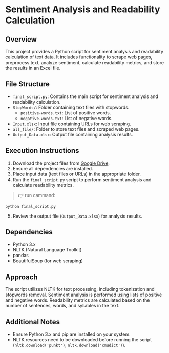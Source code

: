 # Sentiment Analysis and Readability Calculation

## Overview
This project provides a Python script for sentiment analysis and readability calculation of text data. It includes functionality to scrape web pages, preprocess text, analyze sentiment, calculate readability metrics, and store the results in an Excel file.

## File Structure
- `final_script.py`: Contains the main script for sentiment analysis and readability calculation.
- `StopWords/`: Folder containing text files with stopwords.
    - `positive-words.txt`: List of positive words.
    - `negative-words.txt`: List of negative words.
- `Input.xlsx`: Input file containing URLs for web scraping.
- `all_file/`: Folder to store text files and scraped web pages.
- `Output_Data.xlsx`: Output file containing analysis results.

## Execution Instructions
1. Download the project files from [Google Drive](https://drive.google.com/drive/folders/1Axir6qf7G-GTEMjmqreXj8yjcvAqHYJU?usp=sharing).
2. Ensure all dependencies are installed.
3. Place input data (text files or URLs) in the appropriate folder.
4. Run the `final_script.py` script to perform sentiment analysis and calculate readability metrics.
> 👉 run cammand:
```
python final_script.py
```
5. Review the output file (`Output_Data.xlsx`) for analysis results.

## Dependencies
- Python 3.x
- NLTK (Natural Language Toolkit)
- pandas
- BeautifulSoup (for web scraping)

## Approach
The script utilizes NLTK for text processing, including tokenization and stopwords removal.
Sentiment analysis is performed using lists of positive and negative words.
Readability metrics are calculated based on the number of sentences, words, and syllables in the text.

## Additional Notes
- Ensure Python 3.x and pip are installed on your system.
- NLTK resources need to be downloaded before running the script (`nltk.download('punkt')`, `nltk.download('cmudict')`).
